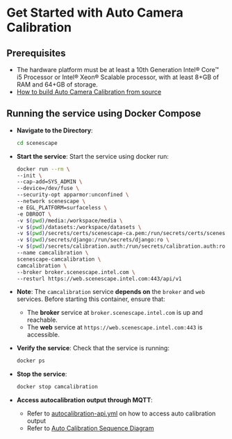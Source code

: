 # Get Started with Auto Camera Calibration

## Prerequisites

- The hardware platform must be at least a 10th Generation Intel® Core™ i5 Processor or Intel® Xeon® Scalable processor, with at least 8+GB of RAM and 64+GB of storage.
- [How to build Auto Camera Calibration from source](How-to-build-source.md)

## Running the service using Docker Compose

- **Navigate to the Directory**:

   ```bash
   cd scenescape
   ```

- **Start the service**:
   Start the service using docker run:

   ```bash
   docker run --rm \
  --init \
  --cap-add=SYS_ADMIN \
  --device=/dev/fuse \
  --security-opt apparmor:unconfined \
  --network scenescape \
  -e EGL_PLATFORM=surfaceless \
  -e DBROOT \
  -v $(pwd)/media:/workspace/media \
  -v $(pwd)/datasets:/workspace/datasets \
  -v $(pwd)/secrets/certs/scenescape-ca.pem:/run/secrets/certs/scenescape-ca.pem:ro \
  -v $(pwd)/secrets/django:/run/secrets/django:ro \
  -v $(pwd)/secrets/calibration.auth:/run/secrets/calibration.auth:ro \
  --name camcalibration \
  scenescape-camcalibration \
  camcalibration \
  --broker broker.scenescape.intel.com \
  --resturl https://web.scenescape.intel.com:443/api/v1
   ```

- **Note**:
   The `camcalibration` service **depends on** the `broker` and `web` services.
   Before starting this container, ensure that:
   - The **broker** service at `broker.scenescape.intel.com` is up and reachable.
   - The **web** service at `https://web.scenescape.intel.com:443` is accessible.

- **Verify the service**:
   Check that the service is running:

   ```bash
   docker ps
   ```

- **Stop the service**:

   ```bash
   docker stop camcalibration
   ```

- **Access autocalibration output through MQTT**:
   - Refer to [autocalibration-api.yml](https://github.com/open-edge-platform/scenescape/blob/main/autocalibration/docs/user-guide/api-docs/autocalibration-api.yml) on how to access auto calibration output
   - Refer to [Auto Calibration Sequence Diagram](https://github.com/open-edge-platform/scenescape/blob/main/autocalibration/docs/user-guide/overview.md#sequence-diagram-auto-camera-calibration-workflow)
